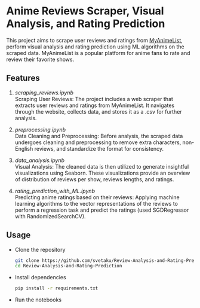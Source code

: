 # Anime Reviews Scraper, Visual Analysis, and Rating Prediction

This project aims to scrape user reviews and ratings from [MyAnimeList](https://myanimelist.net), perform visual analysis and rating prediction using ML algorithms on the scraped data. MyAnimeList is a popular platform for anime fans to rate and review their favorite shows.

## Features
1. *scraping_reviews.ipynb* \
Scraping User Reviews: The project includes a web scraper that extracts user reviews and ratings from MyAnimeList. It navigates through the website, collects data, and stores it as a .csv for further analysis.

2. *preprocessing.ipynb* \
Data Cleaning and Preprocessing: Before analysis, the scraped data undergoes cleaning and preprocessing to remove extra characters, non-English reviews, and standardize the format for consistency.

3. *data_analysis.ipynb* \
Visual Analysis: The cleaned data is then utilized to generate insightful visualizations using Seaborn. These visualizations provide an overview of distribution of reviews per show, reviews lengths, and ratings.

4. *rating_prediction_with_ML.ipynb* \
Predicting anime ratings based on their reviews: Applying machine learning algorithms to the vector representations of the reviews to perform a regression task and predict the ratings (used SGDRegressor with RandomizedSearchCV).

## Usage
- Clone the repository
  ```sh
  git clone https://github.com/svetaku/Review-Analysis-and-Rating-Prediction.git
  cd Review-Analysis-and-Rating-Prediction
- Install dependencies
  ```sh
  pip install -r requirements.txt
- Run the notebooks
